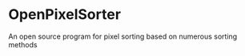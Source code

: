 OpenPixelSorter
===============

An open source program for pixel sorting based on numerous sorting methods
